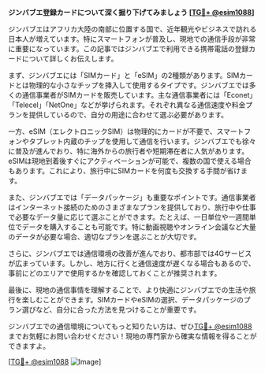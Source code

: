 **ジンバブエ登録カードについて深く掘り下げてみましょう [[TG💪+ @esim1088](https://t.me/s/esim1088)]**

ジンバブエはアフリカ大陸の南部に位置する国で、近年観光やビジネスで訪れる日本人が増えています。特にスマートフォンが普及し、現地での通信手段が非常に重要になっています。この記事ではジンバブエで利用できる携帯電話の登録カードについて詳しくお伝えします。

まず、ジンバブエには「SIMカード」と「eSIM」の2種類があります。SIMカードとは物理的な小さなチップを挿入して使用するタイプです。ジンバブエでは多くの通信事業者がSIMカードを販売しています。主な通信事業者には「Econet」「Telecel」「NetOne」などが挙げられます。それぞれ異なる通信速度や料金プランを提供しているので、自分の用途に合わせて選ぶ必要があります。

一方、eSIM（エレクトロニックSIM）は物理的にカードが不要で、スマートフォンやタブレット内蔵のチップを使用して通信を行います。ジンバブエでも徐々に普及が進んでおり、特に海外からの旅行者や短期滞在者に人気があります。eSIMは現地到着後すぐにアクティベーションが可能で、複数の国で使える場合もあります。これにより、旅行中にSIMカードを何度も交換する手間が省けます。

また、ジンバブエでは「データパッケージ」も重要なポイントです。通信事業者はインターネット接続のためのさまざまなプランを提供しており、旅行中や仕事で必要なデータ量に応じて選ぶことができます。たとえば、一日単位や一週間単位でデータを購入することも可能です。特に動画視聴やオンライン会議など大量のデータが必要な場合、適切なプランを選ぶことが大切です。

さらに、ジンバブエでは通信環境の改善が進んでおり、都市部では4Gサービスが広まっています。しかし、地方に行くと通信速度が遅くなる場合もあるので、事前にどのエリアで使用するかを確認しておくことが推奨されます。

最後に、現地の通信事情を理解することで、より快適にジンバブエでの生活や旅行を楽しむことができます。SIMカードやeSIMの選択、データパッケージのプラン選びなど、自分に合った方法を見つけることが重要です。

ジンバブエでの通信環境についてもっと知りたい方は、ぜひ[TG💪+ @esim1088](https://t.me/s/esim1088)までお気軽にお問い合わせください！現地の専門家から確実な情報を得ることができますよ。

[[TG💪+ @esim1088](https://t.me/s/esim1088) ![Image](https://i.postimg.cc/Y0z9fWf4/image.png)]